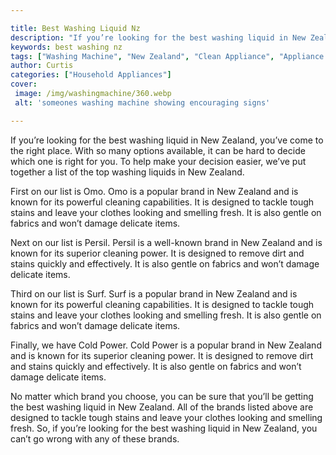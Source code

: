 ```yaml
---

title: Best Washing Liquid Nz
description: "If you’re looking for the best washing liquid in New Zealand, you’ve come to the right place. With so many options available, it c...learn more about it now"
keywords: best washing nz
tags: ["Washing Machine", "New Zealand", "Clean Appliance", "Appliance Guide"]
author: Curtis
categories: ["Household Appliances"]
cover: 
 image: /img/washingmachine/360.webp
 alt: 'someones washing machine showing encouraging signs'

---
```


If you’re looking for the best washing liquid in New Zealand, you’ve come to the right place. With so many options available, it can be hard to decide which one is right for you. To help make your decision easier, we’ve put together a list of the top washing liquids in New Zealand.

First on our list is Omo. Omo is a popular brand in New Zealand and is known for its powerful cleaning capabilities. It is designed to tackle tough stains and leave your clothes looking and smelling fresh. It is also gentle on fabrics and won’t damage delicate items.

Next on our list is Persil. Persil is a well-known brand in New Zealand and is known for its superior cleaning power. It is designed to remove dirt and stains quickly and effectively. It is also gentle on fabrics and won’t damage delicate items.

Third on our list is Surf. Surf is a popular brand in New Zealand and is known for its powerful cleaning capabilities. It is designed to tackle tough stains and leave your clothes looking and smelling fresh. It is also gentle on fabrics and won’t damage delicate items.

Finally, we have Cold Power. Cold Power is a popular brand in New Zealand and is known for its superior cleaning power. It is designed to remove dirt and stains quickly and effectively. It is also gentle on fabrics and won’t damage delicate items.

No matter which brand you choose, you can be sure that you’ll be getting the best washing liquid in New Zealand. All of the brands listed above are designed to tackle tough stains and leave your clothes looking and smelling fresh. So, if you’re looking for the best washing liquid in New Zealand, you can’t go wrong with any of these brands.
